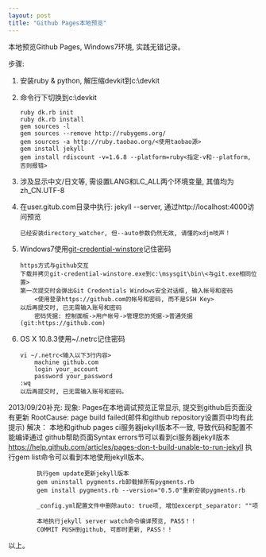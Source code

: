 ```yaml
---
layout: post
title: "Github Pages本地预览"
---
```


本地预览Github Pages, Windows7环境, 实践无错记录。

步骤: <br>

1.	安装ruby & python, 解压缩devkit到c:\devkit<br>
2.	命令行下切换到c:\devkit

		ruby dk.rb init
		ruby dk.rb install
		gem sources -l
		gem sources --remove http://rubygems.org/ 
		gem sources -a http://ruby.taobao.org/<使用taobao源>
		gem install jekyll
		gem install rdiscount -v=1.6.8 --platform=ruby<指定-v和--platform, 否则报错>
3.	涉及显示中文/日文等, 需设置LANG和LC_ALL两个环境变量, 其值均为zh_CN.UTF-8<br>
4.  在user.gitub.com目录中执行: jekyll --server, 通过http://localhost:4000访问预览

		已经安装directory_watcher, 但--auto参数仍然无效, 请懂的xdjm吱声！
5.  Windows7使用[git-credential-winstore](http://gitcredentialstore.codeplex.com/)记住密码

		https方式与github交互
		下载并拷贝git-credential-winstore.exe到c:\msysgit\bin\<与git.exe相同位置>
		第一次提交时会弹出Git Credentials Windows安全对话框, 输入帐号和密码
			<使用登录https://github.com的帐号和密码, 而不是SSH Key>
		以后再提交时, 已无需输入账号和密码
			密码凭据: 控制面板->用户帐号->管理您的凭据->普通凭据(git:https://github.com)
6.	OS X 10.8.3使用~/.netrc记住密码

		vi ~/.netrc<输入以下3行内容>
			machine github.com
			login your_account
			password your_password
		:wq
		以后再提交时, 已无需输入账号和密码。

2013/09/20补充: 
		现象: 
			Pages在本地调试预览正常显示, 提交到github后页面没有更新
		RootCause:
			page build failed(邮件和github repository设置页中均有此提示)
		解决：
			本地和github pages ci服务器jekyll版本不一致, 导致代码和配置不能编译通过
			github帮助页面Syntax errors节可以看到ci服务器jekyll版本
			https://help.github.com/articles/pages-don-t-build-unable-to-run-jekyll
			执行gem list命令可以看到本地使用jekyll版本。

			执行gem update更新jekyll版本
			gem uninstall pygments.rb卸载掉所有pygments.rb
			gem install pygments.rb --version="0.5.0"重新安装pygments.rb

			_config.yml配置文件中删除auto: true项, 增加excerpt_separator: ""项

			本地执行jekyll server watch命令编译预览, PASS！！
			COMMIT PUSH到github, 可即时更新, PASS！！

以上。
<br>
